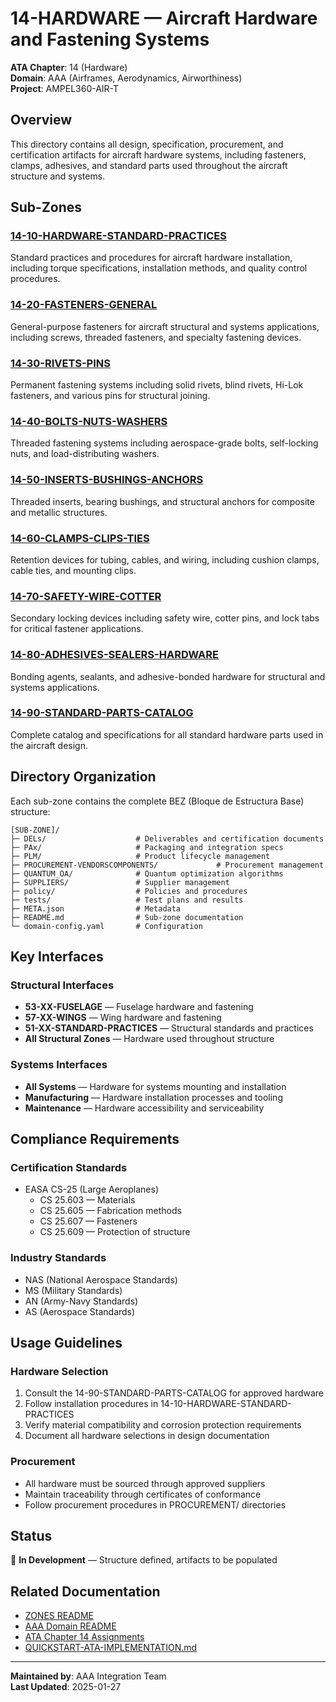 # 14-HARDWARE — Aircraft Hardware and Fastening Systems

**ATA Chapter**: 14 (Hardware)  
**Domain**: AAA (Airframes, Aerodynamics, Airworthiness)  
**Project**: AMPEL360-AIR-T

## Overview

This directory contains all design, specification, procurement, and certification artifacts for aircraft hardware systems, including fasteners, clamps, adhesives, and standard parts used throughout the aircraft structure and systems.

## Sub-Zones

### [14-10-HARDWARE-STANDARD-PRACTICES](./14-10-HARDWARE-STANDARD-PRACTICES/)
Standard practices and procedures for aircraft hardware installation, including torque specifications, installation methods, and quality control procedures.

### [14-20-FASTENERS-GENERAL](./14-20-FASTENERS-GENERAL/)
General-purpose fasteners for aircraft structural and systems applications, including screws, threaded fasteners, and specialty fastening devices.

### [14-30-RIVETS-PINS](./14-30-RIVETS-PINS/)
Permanent fastening systems including solid rivets, blind rivets, Hi-Lok fasteners, and various pins for structural joining.

### [14-40-BOLTS-NUTS-WASHERS](./14-40-BOLTS-NUTS-WASHERS/)
Threaded fastening systems including aerospace-grade bolts, self-locking nuts, and load-distributing washers.

### [14-50-INSERTS-BUSHINGS-ANCHORS](./14-50-INSERTS-BUSHINGS-ANCHORS/)
Threaded inserts, bearing bushings, and structural anchors for composite and metallic structures.

### [14-60-CLAMPS-CLIPS-TIES](./14-60-CLAMPS-CLIPS-TIES/)
Retention devices for tubing, cables, and wiring, including cushion clamps, cable ties, and mounting clips.

### [14-70-SAFETY-WIRE-COTTER](./14-70-SAFETY-WIRE-COTTER/)
Secondary locking devices including safety wire, cotter pins, and lock tabs for critical fastener applications.

### [14-80-ADHESIVES-SEALERS-HARDWARE](./14-80-ADHESIVES-SEALERS-HARDWARE/)
Bonding agents, sealants, and adhesive-bonded hardware for structural and systems applications.

### [14-90-STANDARD-PARTS-CATALOG](./14-90-STANDARD-PARTS-CATALOG/)
Complete catalog and specifications for all standard hardware parts used in the aircraft design.

## Directory Organization

Each sub-zone contains the complete BEZ (Bloque de Estructura Base) structure:

```
[SUB-ZONE]/
├─ DELs/                    # Deliverables and certification documents
├─ PAx/                     # Packaging and integration specs
├─ PLM/                     # Product lifecycle management
├─ PROCUREMENT-VENDORSCOMPONENTS/             # Procurement management
├─ QUANTUM_OA/              # Quantum optimization algorithms
├─ SUPPLIERS/               # Supplier management
├─ policy/                  # Policies and procedures
├─ tests/                   # Test plans and results
├─ META.json                # Metadata
├─ README.md                # Sub-zone documentation
└─ domain-config.yaml       # Configuration
```

## Key Interfaces

### Structural Interfaces
- **53-XX-FUSELAGE** — Fuselage hardware and fastening
- **57-XX-WINGS** — Wing hardware and fastening
- **51-XX-STANDARD-PRACTICES** — Structural standards and practices
- **All Structural Zones** — Hardware used throughout structure

### Systems Interfaces
- **All Systems** — Hardware for systems mounting and installation
- **Manufacturing** — Hardware installation processes and tooling
- **Maintenance** — Hardware accessibility and serviceability

## Compliance Requirements

### Certification Standards
- EASA CS-25 (Large Aeroplanes)
  - CS 25.603 — Materials
  - CS 25.605 — Fabrication methods
  - CS 25.607 — Fasteners
  - CS 25.609 — Protection of structure

### Industry Standards
- NAS (National Aerospace Standards)
- MS (Military Standards)
- AN (Army-Navy Standards)
- AS (Aerospace Standards)

## Usage Guidelines

### Hardware Selection
1. Consult the 14-90-STANDARD-PARTS-CATALOG for approved hardware
2. Follow installation procedures in 14-10-HARDWARE-STANDARD-PRACTICES
3. Verify material compatibility and corrosion protection requirements
4. Document all hardware selections in design documentation

### Procurement
- All hardware must be sourced through approved suppliers
- Maintain traceability through certificates of conformance
- Follow procurement procedures in PROCUREMENT/ directories

## Status

🚧 **In Development** — Structure defined, artifacts to be populated

## Related Documentation

- [ZONES README](../README.md)
- [AAA Domain README](../../README.md)
- [ATA Chapter 14 Assignments](../../../../1-DIMENSIONS/CANONICAL-TAXONOMY/ata-chapters.csv)
- [QUICKSTART-ATA-IMPLEMENTATION.md](../../QUICKSTART-ATA-IMPLEMENTATION.md)

---

**Maintained by**: AAA Integration Team  
**Last Updated**: 2025-01-27
